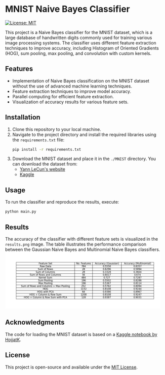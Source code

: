 # MNIST Naive Bayes Classifier

[![License: MIT](https://img.shields.io/badge/License-MIT-yellow.svg)](https://github.com/MMahdiSetak/CartPoleRL/blob/main/LICENSE)

This project is a Naive Bayes classifier for the MNIST dataset, which is a large database of handwritten digits commonly
used for training various image processing systems. The classifier uses different feature extraction techniques to
improve accuracy, including Histogram of Oriented Gradients (HOG), sum pooling, max pooling, and convolution with custom
kernels.

## Features

- Implementation of Naive Bayes classification on the MNIST dataset without the use of advanced machine learning
  techniques.
- Feature extraction techniques to improve model accuracy.
- Parallel computing for efficient feature extraction.
- Visualization of accuracy results for various feature sets.

## Installation

1. Clone this repository to your local machine.
2. Navigate to the project directory and install the required libraries using the `requirements.txt` file:
    ```bash
    pip install -r requirements.txt
    ```
3. Download the MNIST dataset and place it in the `./MNIST` directory. You can download the dataset from:
    - [Yann LeCun's website](http://yann.lecun.com/exdb/mnist/)
    - [Kaggle](https://www.kaggle.com/datasets/hojjatk/mnist-dataset)

## Usage

To run the classifier and reproduce the results, execute:

```bash
python main.py
```

## Results

The accuracy of the classifier with different feature sets is visualized in the `results.png` image. The table
illustrates the performance comparison between the Gaussian Naive Bayes and Multinomial Naive Bayes classifiers.
![Results Table](results.png)

## Acknowledgments

The code for loading the MNIST dataset is based on
a [Kaggle notebook by HojjatK](https://www.kaggle.com/code/hojjatk/read-mnist-dataset/notebook).

## License

This project is open-source and available under the [MIT License](LICENSE).
